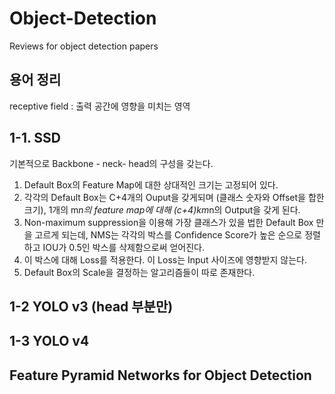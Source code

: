 # Object-Detection
Reviews for object detection papers

## 용어 정리

receptive field : 출력 공간에 영향을 미치는 영역


## 1-1. SSD

기본적으로 Backbone - neck- head의 구성을 갖는다.

1. Default Box의 Feature Map에 대한 상대적인 크기는 고정되어 있다.
2. 각각의 Default Box는 C+4개의 Ouput을 갖게되며 (클래스 숫자와 Offset을 합한 크기), 1개의 m*n의 feature map에 대해 (c+4)*k*m*n의 Output을 갖게 된다.
3. Non-maximum suppression을 이용해 가장 클래스가 있을 법한 Default Box 만을 고르게 되는데, NMS는 각각의 박스를 Confidence Score가 높은 순으로 정렬하고 IOU가 0.5인 박스를 삭제함으로써 얻어진다.
4. 이 박스에 대해 Loss를 적용한다. 이 Loss는 Input 사이즈에 영향받지 않는다.
5. Default Box의 Scale을 결정하는 알고리즘들이 따로 존재한다.

## 1-2 YOLO v3 (head 부분만)


## 1-3 YOLO v4

## Feature Pyramid Networks for Object Detection
